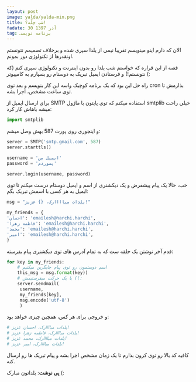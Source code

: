 ```yaml
---
layout: post
image: yalda/yalda-min.png
title: شبِ چلّه؟!
fadate: 30 آذر 1397
tag: برنامه نویسی
---
```


الان که دارم اینو می­نویسم تقریبا نیمی از یلدا سپری شده و برخلاف تصمیمم نتونستم اونقدرها از تکنولوژی دور بمونم.

قصه از این قراره که خواستم شب یلدا رو بدون اینترنت و تکنولوژی سپری کنم (که نتونستم!) و فرستادن ایمیل تبریک به دوستام رو بسپارم به کامپیوتر (:

راه حل این بود که یک برنامه کوچیک واسه این کار بنویسم و بعد توی cron بذارمش تا توی ساعت مشخص، اجرا بشه.

برای ارسال ایمیل از SMTP استفاده میکنم که توی پایتون با ماژول smtplib خیلی راحت میشه باهاش کار کرد:

```python
import smtplib
```
و اینجوری روی پورت 587 بهش وصل میشم:

```python
server = SMTP('smtp.gmail.com', 587)
server.starttls()

username = 'ایمیل من'
password = 'پسوردم'

server.login(username, password)
```

خب، حالا یک پیام پیشفرض و یک دیکشنری از اسم و ایمیل دوستام درست میکنم تا توی ایمیل به هر کسی با اسمش تبریک بگم:

```python
msg = "یلدات مباااارک، {} عزیز!"

my_friends = {
'احسان': 'emailesh@harchi.harchi', 
'فاطمه زهرا': 'emailesh@harchi.harchi',
'محمد': 'emailesh@harchi.harchi',
'امیر': 'emailesh@harchi.harchi',
}
```

قدم آخر نوشتن یک حلقه ست که به تمام آدرس های توی دیکشنری پیام بفرسته:

```python
for key in my_friends:
    # اسم دوستمون رو توی پیام جایگزین میکنیم
    this_msg = msg.format(key))
    # با یک حرکت میفرستیمش ((:
    server.sendmail(
     username, 
     my_friends[key], 
     msg.encode('utf-8')
     )
```

و خروجی برای هر کس، همچین چیزی خواهد بود:

```python
# یلدات مباااارک، احسان عزیز!
# یلدات مباااارک، فاطمه زهرا عزیز!
# یلدات مباااارک، محمد عزیز!
# یلدات مباااارک، امیر عزیز!
```

کافیه کد بالا رو توی کرون بذارم تا یک زمان مشخص اجرا بشه و پیام تبریک ها رو ارسال کنه.

**پی نوشت**: یلداتون مبارک (:
